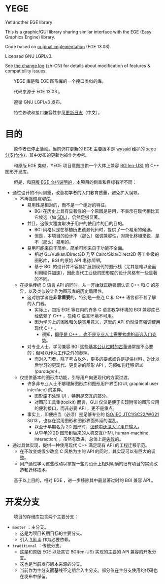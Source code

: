 ﻿# YEGE

Yet another EGE library

This is a graphic/GUI library sharing similar interface with the EGE (Easy Graphics Engine) library.

Code based on [original implementation](http://misakamm.github.com/xege) (EGE 13.03).

Licensed GNU LGPLv3.

See [the change log](ChangeLog.md) (zh-CN) for details about modification of features & compatibility issues.

　　YEGE 库是和 EGE 图形库的一个接口类似的库。

　　代码来源于 EGE 13.03 。

　　遵循 GNU LGPLv3 发布。

　　特性修改和接口兼容性参见[更新日志](ChangeLog.md)（中文）。

# 目的

　　原作者已停止活动。当前仍在更新的 EGE 主要版本是 [wysaid](http://wysaid.org/) 维护的 [xege 分支(fork)](https://xege.org/ege-open-source)，其中发布的更新也被作为参考。

　　和原版 EGE 类似，YEGE 项目意图提供一个大体上兼容 [BGI(en-US)](https://en.wikipedia.org/wiki/Borland_Graphics_Interface) 的 C++ 图形开发库。

　　但是，和[原版 EGE 文档说明的](http://xege.org/manual/intro/index.htm)，本项目的侧重和目标有所不同：

* 通过设计的不同侧重，改善初学者的入门教育质量，避免扩大误导。
	* 不再强调*易用性*。
		* 易用性是相对的，而不是一个绝对的特征。
			* BGI 在历史上具有显著性的一个原因是易用，不表示在现代相比其它候选（如 [SDL](https://en.wikipedia.org/wiki/Simple_DirectMedia_Layer)），仍然足够显著。
		* 并且，这很大程度取决于用户的使用库的目的目的。
			* BGI 风格只是在移植历史遗漏代码时，提供了一个易用的候选。
			* 但是，本项目的设计不（那么）强调兼容性，对简化移植来说，是不（那么）易用的。
		* 易用可能来自于简单，简单可能来自于功能不全面。
			* 相对 GL/Vulkan/Direct3D 乃至 Cairo/Skia/Direct2D 等工业级的图形库，BGI 的原始 API 堪称*简陋*。
			* 基于 BGI 的设计并不容易扩展到现代的图形栈（尤其是难以全面利用硬件加速），因此当代工业级的图形库的设计风格有一些显著的不同。
	* 在提供传统 C 语言 API 的同时，从一开始就正确强调认识 C++ 和 C 的差异，以及类似设计作为图形库的历史局限性。
		* 这对初学者是**非常重要**的，特别是一些连 C 和 C++ 语言都不甚了解的入门者。
			* 实际上，包括 EGE 等在内的许多 C 语言教学环境的 BGI 兼容库已经依赖了 C++ ，在纯 C 语言环境不可用。
			* 因为学习上的困难和欠缺实用意义，这里的 API 仍然没有强调使用现代 C++ 。
				* 须知，[即便是 C++ ，也不是专业人士需要考虑的首选入门姿势](https://github.com/FrankHB/pl-docs/blob/master/zh-CN/introduction-to-learning-computer-languages.md)。
		* 对专业人士，学习兼容 BGI 这些[基本公认过时的古董](https://www.zhihu.com/question/403035995)通常是不必要的；但可以作为工作之外的参照。
			* 而对入门者，除了考古以外，更多的要点或许是提供材料，对比以后学习的更现代、更复杂的图形 API ，习惯如何迁移*范式(paradigm)* 。
	* 仅提供基本的图形库功能，引导用户向更现代的方案过渡。
		* 许多非专业人士不够理解图形库和图形用户界面(GUI, graphical user interface) 的差异。
			* 图形库不处理 UI ，特别是交互的部分。
			* 对图形工具集(toolkit) 而言，GUI 仅仅是便于实现附带的图形应用的便利接口，而非必要 API ，更不是重点。
		* 事实上，即便应当（必须）是足够专业的 [ISO/IEC JTC1/SC22/WG21](https://isocpp.org/std/the-committee) SG13 ，也存在混用图形和图形界面外延的混乱。
			* 以至于早期名为 2D 图形时，[议题中还混入了用户输入](https://groups.google.com/a/isocpp.org/g/sg13/c/-eF9DCAu9Sc/m/Gseg64qPP_YJ)。
			* 从早年的 2D 图形到后来的人机交互(HMI, human-machine interaction) ，虽然有改进，总体上是[失败](https://www.reddit.com/r/cpp/comments/89q6wr/sg13_2d_graphics_why_it_failed/)的。
* 通过具体实现，提供一种使用现代 C++ 满足现有 API 的工程迁移示范。
	* 在不改变或很少改变 C 风格为主的 API 的同时，其实现可以有巨大的调整。
	* 用户通过学习这些改动以掌握一些对设计上相对明确的旧有项目的实现改造和迁移技术。

　　基于以上目的，相对 EGE ，进一步移除其中最显著过时的 BGI 兼容 API 。

# 开发分支

　　项目的存储库包含两个主要分支：

* `master` ：主分支。
	* 这是为项目长期目标的主要分支。
	* 引入 [YSLib](https://osdn.net/projects/yslib) 作为必要依赖。
* `traditional` ：传统分支。
	* 这是和原版 EGE 以及其它 BGI(en-US) 实现的主要的 API 兼容的开发分支。
	* 这也是当前发布版本来源的分支。
	* 当前作为主分支而基线不定期合入主分支。部分仅在主分支使用的代码也在发布中保留。

